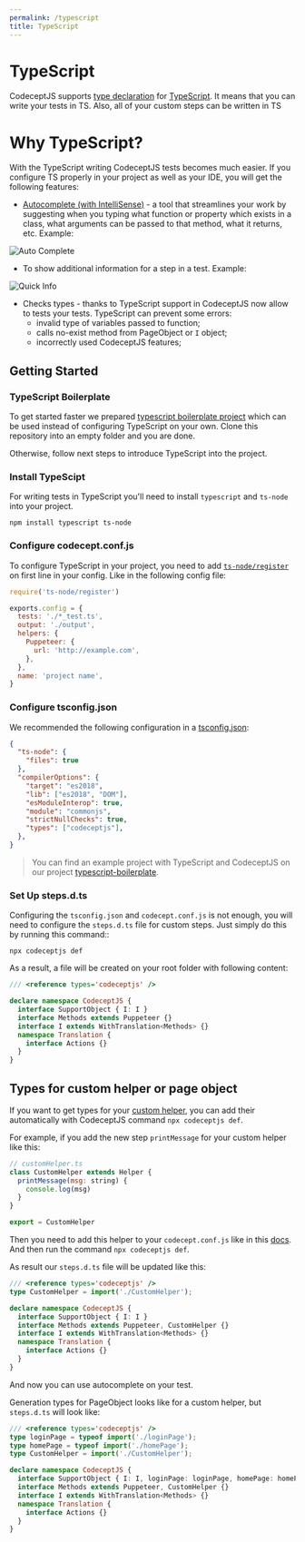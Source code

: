```yaml
---
permalink: /typescript
title: TypeScript
---
```


# TypeScript

CodeceptJS supports [type declaration](https://github.com/codeceptjs/CodeceptJS/tree/master/typings) for [TypeScript](https://www.typescriptlang.org/). It means that you can write your tests in TS. Also, all of your custom steps can be written in TS

# Why TypeScript?

With the TypeScript writing CodeceptJS tests becomes much easier. If you configure TS properly in your project as well as your IDE, you will get the following features:
- [Autocomplete (with IntelliSense)](https://code.visualstudio.com/docs/editor/intellisense) - a tool that streamlines your work by suggesting when you typing what function or property which exists in a class, what arguments can be passed to that method, what it returns, etc.
Example:

![Auto Complete](/img/Auto_comlete.gif)

- To show additional information for a step in a test. Example:

![Quick Info](/img/Quick_info.gif)

- Checks types - thanks to TypeScript support in CodeceptJS now allow to tests your tests. TypeScript can prevent some errors: 
  - invalid type of variables passed to function;
  - calls no-exist method from PageObject or `I` object;
  - incorrectly used CodeceptJS features; 


## Getting Started

### TypeScript Boilerplate

To get started faster we prepared [typescript boilerplate project](https://github.com/codeceptjs/typescript-boilerplate) which can be used instead of configuring TypeScript on your own. Clone this repository into an empty folder and you are done.

Otherwise, follow next steps to introduce TypeScript into the project.

### Install TypeScipt

For writing tests in TypeScript you'll need to install `typescript` and `ts-node` into your project.

```
npm install typescript ts-node
```

### Configure codecept.conf.js

To configure TypeScript in your project, you need to add [`ts-node/register`](https://github.com/TypeStrong/ts-node) on first line in your config. Like in the following config file:

```js
require('ts-node/register')

exports.config = {
  tests: './*_test.ts',
  output: './output',
  helpers: {
    Puppeteer: {
      url: 'http://example.com',
    },
  },
  name: 'project name',
}
```

### Configure tsconfig.json

We recommended the following configuration in a [tsconfig.json](https://www.typescriptlang.org/docs/handbook/tsconfig-json.html):

```json
{
  "ts-node": {
    "files": true
  },
  "compilerOptions": {
    "target": "es2018",
    "lib": ["es2018", "DOM"],
    "esModuleInterop": true,
    "module": "commonjs",
    "strictNullChecks": true,
    "types": ["codeceptjs"],
  },
}
```

> You can find an example project with TypeScript and CodeceptJS on our project [typescript-boilerplate](https://github.com/codeceptjs/typescript-boilerplate).

### Set Up steps.d.ts

Configuring the `tsconfig.json` and `codecept.conf.js` is not enough, you will need to configure the `steps.d.ts` file for custom steps. Just simply do this by running this command::

`npx codeceptjs def`

As a result, a file will be created on your root folder with following content:

```ts
/// <reference types='codeceptjs' />

declare namespace CodeceptJS {
  interface SupportObject { I: I }
  interface Methods extends Puppeteer {}
  interface I extends WithTranslation<Methods> {}
  namespace Translation {
    interface Actions {}
  }
}

```

## Types for custom helper or page object

If you want to get types for your [custom helper](https://codecept.io/helpers/#configuration), you can add their automatically with CodeceptJS command `npx codeceptjs def`. 

For example, if you add the new step `printMessage` for your custom helper like this:
```js
// customHelper.ts
class CustomHelper extends Helper {
  printMessage(msg: string) {
    console.log(msg)
  }
}

export = CustomHelper
```

Then you need to add this helper to your `codecept.conf.js` like in this [docs](https://codecept.io/helpers/#configuration).
And then run the command `npx codeceptjs def`. 

As result our `steps.d.ts` file will be updated like this: 
```ts
/// <reference types='codeceptjs' />
type CustomHelper = import('./CustomHelper');

declare namespace CodeceptJS {
  interface SupportObject { I: I }
  interface Methods extends Puppeteer, CustomHelper {}
  interface I extends WithTranslation<Methods> {}
  namespace Translation {
    interface Actions {}
  }
}
```

And now you can use autocomplete on your test.

Generation types for PageObject looks like for a custom helper, but `steps.d.ts` will look like:
```ts
/// <reference types='codeceptjs' />
type loginPage = typeof import('./loginPage');
type homePage = typeof import('./homePage');
type CustomHelper = import('./CustomHelper');

declare namespace CodeceptJS {
  interface SupportObject { I: I, loginPage: loginPage, homePage: homePage }
  interface Methods extends Puppeteer, CustomHelper {}
  interface I extends WithTranslation<Methods> {}
  namespace Translation {
    interface Actions {}
  }
}
```
